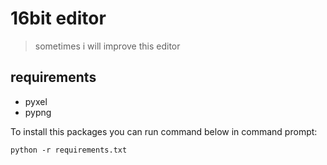 # 16bit editor

> sometimes i will improve this editor

## requirements

- pyxel
- pypng

To install this packages you can run command below in command prompt:

```
python -r requirements.txt
```

